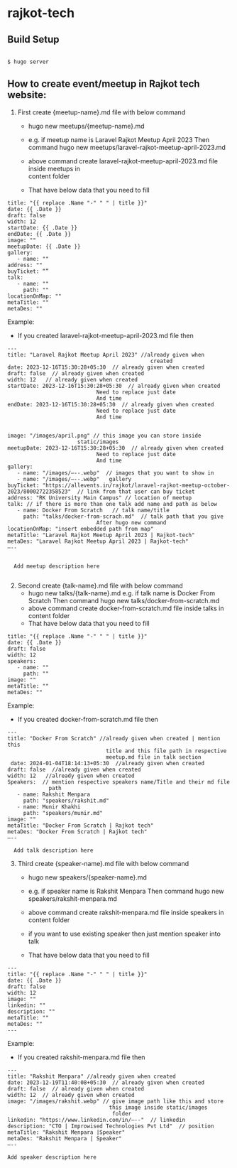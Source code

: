 # rajkot-tech


## Build Setup

```bash

$ hugo server 

```

## How to create event/meetup in Rajkot tech website:

1. First create {meetup-name}.md file with below command
   -  hugo new meetups/{meetup-name}.md
   -  e.g.  if meetup name is Laravel Rajkot Meetup April 2023
             Then command hugo new meetups/laravel-rajkot-meetup-april-2023.md
   - above command create laravel-rajkot-meetup-april-2023.md file inside meetups in  
     content folder   


   - That have below data that you need to fill

```  
title: "{{ replace .Name "-" " " | title }}"
date: {{ .Date }}
draft: false
width: 12
startDate: {{ .Date }}
endDate: {{ .Date }}
image: ""
meetupDate: {{ .Date }}
gallery:
   - name: ""
address: ""
buyTicket: “”
talk:
   - name: ""
     path: ""
locationOnMap: "" 
metaTitle: ""
metaDes: ""
```

   Example: 
   - If you created laravel-rajkot-meetup-april-2023.md file then

```
---
title: "Laravel Rajkot Meetup April 2023" //already given when       
                                             created
date: 2023-12-16T15:30:28+05:30  // already given when created
draft: false  // already given when created
width: 12   // already given when created
startDate: 2023-12-16T15:30:28+05:30  // already given when created
							Need to replace just date 
							And time
endDate: 2023-12-16T15:30:28+05:30  // already given when created
							Need to replace just date 
							And time


image: "/images/april.png" // this image you can store inside 
					  static/images
meetupDate: 2023-12-16T15:30:28+05:30  // already given when created
							Need to replace just date 
							And time
gallery:
   - name: "/images/—--.webp"  // images that you want to show in 
   - name: "/images/—--.webp"	gallery
buyTicket: "https://allevents.in/rajkot/laravel-rajkot-meetup-october-2023/80002722358523"  // link from that user can buy ticket
address: "RK University Main Campus" // location of meetup
talk: // if there is more than one talk add name and path as below
   - name: Docker From Scratch   // talk name/title
     path: "talks/docker-from-scrach.md"  // talk path that you give
   						    After hugo new command 
locationOnMap: "insert embedded path from map" 
metaTitle: "Laravel Rajkot Meetup April 2023 | Rajkot-tech"
metaDes: "Laravel Rajkot Meetup April 2023 | Rajkot-tech"
—--


  Add meetup description here


```


                                      


2. Second create {talk-name}.md file with below command
   - hugo new talks/{talk-name}.md
     e.g.  if talk name is Docker From Scratch
             Then command hugo new talks/docker-from-scratch.md
   - above command create docker-from-scratch.md file inside talks in content folder   
   - That have below data that you need to fill


```
title: "{{ replace .Name "-" " " | title }}"
date: {{ .Date }}
draft: false
width: 12
speakers:
   - name: ""
     path: ""
image: ""
metaTitle: ""
metaDes: ""
```


  Example: 
  - If you created docker-from-scratch.md file then

```
---
title: "Docker From Scratch" //already given when created | mention this
                               title and this file path in respective 
                               meetup.md file in talk section
 date: 2024-01-04T18:14:13+05:30  //already given when created
draft: false  //already given when created
width: 12   //already given when created
Speakers:  // mention respective speakers name/Title and their md file 
             path 
   - name: Rakshit Menpara   
     path: "speakers/rakshit.md"
   - name: Munir Khakhi
     path: "speakers/munir.md"
image: ""
metaTitle: "Docker From Scratch | Rajkot tech"
metaDes: "Docker From Scratch | Rajkot tech"
—--

  Add talk description here

```




3. Third create {speaker-name}.md file with below command
   - hugo new speakers/{speaker-name}.md
   - e.g.  if speaker name is Rakshit Menpara
             Then command hugo new speakers/rakshit-menpara.md
   - above command create rakshit-menpara.md file inside speakers in  
     content folder 
   - if you want to use existing speaker then just mention speaker into talk 

   - That have below data that you need to fill

```
---
title: "{{ replace .Name "-" " " | title }}"
date: {{ .Date }}
draft: false
width: 12
image: ""
linkedin: ""
description: ""
metaTitle: ""
metaDes: ""
---
```


   Example: 
   - If you created rakshit-menpara.md file then

```
---
title: "Rakshit Menpara" //already given when created
date: 2023-12-19T11:40:08+05:30  // already given when created
draft: false  // already given when created
width: 12  // already given when created
image: "/images/rakshit.webp" // give image path like this and store
                                this image inside static/images 
                                 folder
linkedin: "https://www.linkedin.com/in/—--"  // linkedin
description: "CTO | Improwised Technologies Pvt Ltd"  // position
metaTitle: "Rakshit Menpara |Speaker"
metaDes: "Rakshit Menpara | Speaker"
—--

Add speaker description here

```
